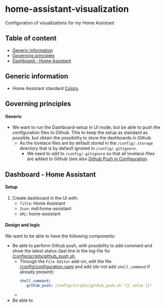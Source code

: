# home-assistant-visualization

Configuration of visualizations for my Home Assistant

## Table of content

- [Generic information](https://github.com/slittorin/home-assistant-visualization#generic-information)
- [Governing principles](https://github.com/slittorin/home-assistant-visualization#governing-principles)
- [Dashboard - Home Assistant](https://github.com/slittorin/home-assistant-visualization#dashboard---home-assistant)

## Generic information

- Home Assistant standard [Colors](https://github.com/home-assistant/core/blob/dev/homeassistant/util/color.py).

## Governing principles

#### Generic

- We want to run the Dashboard-setup in UI mode, but be able to push the configuration files to Github. This to keep the setup as standard as possible, but obtain the possibility to store the dashboards in Github.
  - As the lovelace files are by default stored in the `/config/.storage` directory that is by default ignored in `/config/.gitignore`.
    - We need to add to `/config/.gitignore` so that all lovelace-files are added to Github (see also [Github Push in Configuration](https://github.com/slittorin/home-assistant-configuration/blob/main/README.md#github-push).

## Dashboard - Home Assistant

#### Setup

1. Create dashboard in the UI with:
   - `Title`: Home Assistant
   - `Icon`: mdi:home-assistant
   - `URL`: home-assistant

#### Design and logic

We want to be able to have the following components:
- Be able to perform Github push, with possibility to add comment and show the latest status (last line in the log-file for [/config/scripts/github_push.sh](https://github.com/slittorin/home-assistant-config/blob/master/scripts/github_push.sh).
  - Through the `File Editor` add-on, edit the file [/config/configuration.yaml](https://github.com/slittorin/home-assistant-config/blob/master/configuration.yaml) and add (do not add `shell_command` if already present):
    ```yaml
    shell_command:
       github_push: /config/scripts/github_push.sh "{{ value }}"
    ```
  - 
- Be able to


